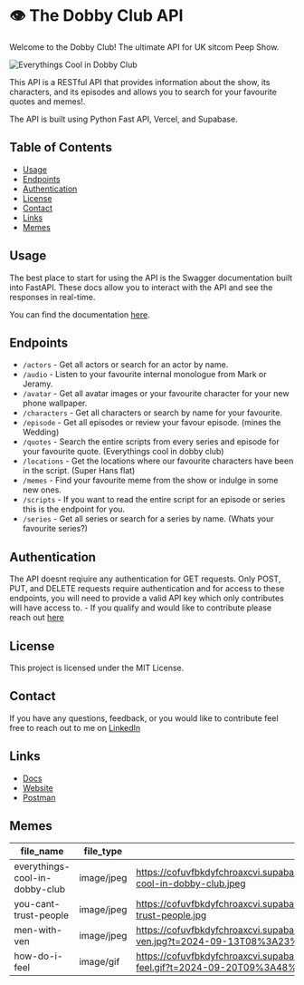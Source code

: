 # 👁️ The Dobby Club API

Welcome to the Dobby Club! The ultimate API for UK sitcom Peep Show.

![Everythings Cool in Dobby Club](https://cofuvfbkdyfchroaxcvi.supabase.co/storage/v1/object/public/memes/everythings-cool-in-dobby-club.jpeg)

This API is a RESTful API that provides information about the show, its characters, and its episodes and allows you to search for your favourite quotes and memes!. 

The API is built using Python Fast API, Vercel, and Supabase.

## Table of Contents

- [Usage](#usage)
- [Endpoints](#endpoints)
- [Authentication](#authentication)
- [License](#license)
- [Contact](#contact)
- [Links](#links)
- [Memes](#memes)

## Usage

The best place to start for using the API is the Swagger documentation built into FastAPI. These docs allow you to interact with the API and see the responses in real-time.

You can find the documentation [here](https://thedobby.club/docs/).

## Endpoints
- `/actors` - Get all actors or search for an actor by name.
- `/audio` - Listen to your favourite internal monologue from Mark or Jeramy.
- `/avatar` - Get all avatar images or your favourite character for your new phone wallpaper.
- `/characters` - Get all characters or search by name for your favourite.
- `/episode` - Get all episodes or review your favour episode. (mines the Wedding)
- `/quotes` - Search the entire scripts from every series and episode for your favourite quote. (Everythings cool in dobby club)
- `/locations` - Get the locations where our favourite characters have been in the script. (Super Hans flat)
- `/memes` - Find your favourite meme from the show or indulge in some new ones.
- `/scripts` - If you want to read the entire script for an episode or series this is the endpoint for you.
- `/series` - Get all series or search for a series by name. (Whats your favourite series?)

## Authentication

The API doesnt reqiuire any authentication for GET requests. Only POST, PUT, and DELETE requests require authentication and for access to these endpoints, you will need to provide a valid API key which only contributes will have access to. - If you qualify and would like to contribute please reach out [here](#contact)

## License

This project is licensed under the MIT License.

## Contact

If you have any questions, feedback, or you would like to contribute feel free to reach out to me on [LinkedIn](https://www.linkedin.com/in/jordan-prescott)

## Links
- [Docs](https://thedobby.club/docs/)
- [Website](https://jordan-prescott/portfolio/peep-show-api)
- [Postman](https://www.postman.com/lively-spaceship-757822/workspace/the-dobby-club/collection/13389112-74eb133b-8ee1-4e7e-bb22-ccdb4490d090?action=share&creator=13389112&active-environment=13389112-617870ff-bad0-4861-bfd6-8b4d152b999f)

## Memes

| file_name | file_type | file_url |
|-----------|-----------|----------|
| everythings-cool-in-dobby-club | image/jpeg | https://cofuvfbkdyfchroaxcvi.supabase.co/storage/v1/object/public/memes/everythings-cool-in-dobby-club.jpeg |
| you-cant-trust-people | image/jpeg | https://cofuvfbkdyfchroaxcvi.supabase.co/storage/v1/object/public/memes/you-cant-trust-people.jpg |
| men-with-ven | image/jpeg | https://cofuvfbkdyfchroaxcvi.supabase.co/storage/v1/object/public/memes/men-with-ven.jpg?t=2024-09-13T08%3A23%3A18.963Z |
| how-do-i-feel | image/gif | https://cofuvfbkdyfchroaxcvi.supabase.co/storage/v1/object/public/memes/how-do-i-feel.gif?t=2024-09-20T09%3A48%3A41.090Z |
 

